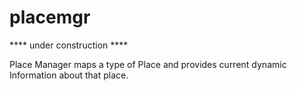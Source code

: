 # placemgr
**** under construction ****

Place Manager maps a type of Place and provides current dynamic Information about that place.
